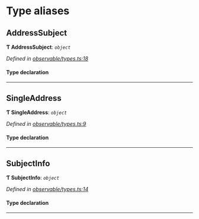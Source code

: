 

# Type aliases

<a id="addresssubject"></a>

##  AddressSubject

**Ƭ AddressSubject**: *`object`*

*Defined in [observable/types.ts:18](https://github.com/polkadot-js/ui/blob/e3edfd3/packages/ui-keyring/src/observable/types.ts#L18)*

#### Type declaration

___
<a id="singleaddress"></a>

##  SingleAddress

**Ƭ SingleAddress**: *`object`*

*Defined in [observable/types.ts:9](https://github.com/polkadot-js/ui/blob/e3edfd3/packages/ui-keyring/src/observable/types.ts#L9)*

#### Type declaration

___
<a id="subjectinfo"></a>

##  SubjectInfo

**Ƭ SubjectInfo**: *`object`*

*Defined in [observable/types.ts:14](https://github.com/polkadot-js/ui/blob/e3edfd3/packages/ui-keyring/src/observable/types.ts#L14)*

#### Type declaration

[index: `string`]: [SingleAddress](_observable_types_.md#singleaddress)

___

